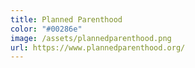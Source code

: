 ```yaml
---
title: Planned Parenthood
color: "#00286e"
image: /assets/plannedparenthood.png
url: https://www.plannedparenthood.org/
---
```

